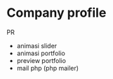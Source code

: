 # Company profile

PR

- animasi slider
- animasi portfolio
- preview portfolio
- mail php (php mailer)
